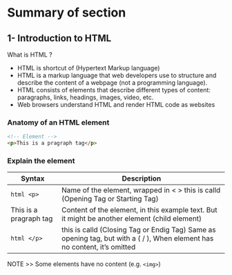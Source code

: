 # Summary of section

## 1- Introduction to HTML

What is HTML ?

- HTML is shortcut of (Hypertext Markup language)
- HTML is a markup language that web developers use to structure and describe the content of a webpage (not a programming language).
- HTML consists of elements that describe different types of content: paragraphs, links, headings, images, video, etc.
- Web browsers understand HTML and render HTML code as websites

### Anatomy of an HTML element

```html
<!-- Element -->
<p>This is a pragraph tag</p>
```

### Explain the element

| Syntax                 | Description                                                                                                               |
| ---------------------- | ------------------------------------------------------------------------------------------------------------------------- |
| `html <p>`             | Name of the element, wrapped in < > this is calld (Opening Tag or Starting Tag)                                           |
| This is a pragraph tag | Content of the element, in this example text. But it might be another element (child element)                             |
| `html </p>`            | this is calld (Closing Tag or Endig Tag) Same as opening tag, but with a ( / ), When element has no content, it’s omitted |

NOTE >> Some elements have no content (e.g. `<img>`)
